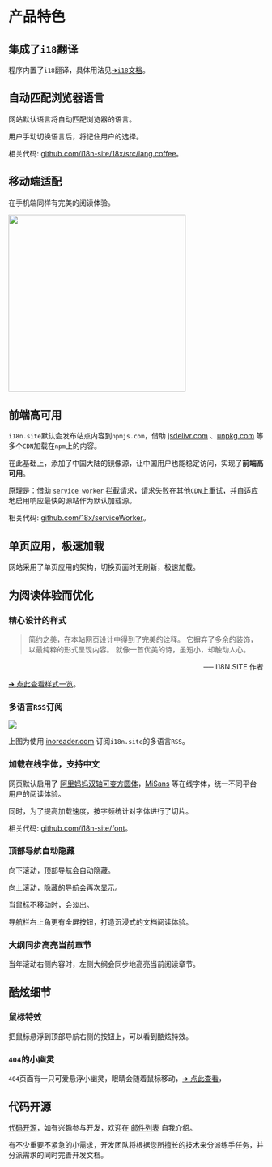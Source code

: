 # 产品特色

## 集成了`i18`翻译

程序内置了`i18`翻译，具体用法见[➔`i18`文档](/i18)。

## 自动匹配浏览器语言

网站默认语言将自动匹配浏览器的语言。

用户手动切换语言后，将记住用户的选择。

相关代码: [github.com/i18n-site/18x/src/lang.coffee](https://github.com/i18n-site/18x/blob/main/src/lang.coffee)。

## 移动端适配

在手机端同样有完美的阅读体验。

<img src="//p.3ti.site/1721379497.avif" width="350px">

## <a rel=id href="#ha" id="ha"></a> 前端高可用

`i18n.site`默认会发布站点内容到`npmjs.com`，借助 [jsdelivr.com](//jsdelivr.com) 、[unpkg.com](//unpkg.com) 等多个`CDN`加载在`npm`上的内容。

在此基础上，添加了中国大陆的镜像源，让中国用户也能稳定访问，实现了**前端高可用**。

原理是：借助 [`service worker`](https://developer.mozilla.org/docs/Web/API/Service_Worker_API) 拦截请求，请求失败在其他`CDN`上重试，并自适应地启用响应最快的源站作为默认加载源。

相关代码: [github.com/18x/serviceWorker](https://github.com/i18n-site/18x/tree/main/serviceWorker)。

## 单页应用，极速加载

网站采用了单页应用的架构，切换页面时无刷新，极速加载。

## 为阅读体验而优化

### 精心设计的样式

> 简约之美，在本站网页设计中得到了完美的诠释。
> 它摒弃了多余的装饰，以最纯粹的形式呈现内容。
> 就像一首优美的诗，虽短小，却触动人心。

<p style="text-align:right">── I18N.SITE 作者</p>

[➔ 点此查看样式一览](/i18n.site/md/styl)。

### 多语言`RSS`订阅

![](//p.3ti.site/1725541085.avif)

上图为使用 [inoreader.com](//inoreader.com) 订阅`i18n.site`的多语言`RSS`。

### 加载在线字体，支持中文

网页默认启用了 [阿里妈妈双轴可变方圆体](https://www.iconfont.cn/fonts/detail?cnid=pOvFIr086ADR)，[MiSans](https://hyperos.mi.com/font/zh/download/) 等在线字体，统一不同平台用户的阅读体验。

同时，为了提高加载速度，按字频统计对字体进行了切片。

相关代码: [github.com/i18n-site/font](https://github.com/i18n-site/font)。

### 顶部导航自动隐藏

向下滚动，顶部导航会自动隐藏。

向上滚动，隐藏的导航会再次显示。

当鼠标不移动时，会淡出。

导航栏右上角更有全屏按钮，打造沉浸式的文档阅读体验。

### 大纲同步高亮当前章节

当年滚动右侧内容时，左侧大纲会同步地高亮当前阅读章节。

## 酷炫细节

### 鼠标特效

把鼠标悬浮到顶部导航右侧的按钮上，可以看到酷炫特效。

### `404`的小幽灵

`404`页面有一只可爱悬浮小幽灵，眼睛会随着鼠标移动，[➔ 点此查看](/404)，

## 代码开源

[代码开源](/i18n.site/c/src)，如有兴趣参与开发，欢迎在 [邮件列表](//groups.google.com/u/2/g/i18n-site) 自我介绍。

有不少重要不紧急的小需求，开发团队将根据您所擅长的技术来分派练手任务，并分派需求的同时完善开发文档。
